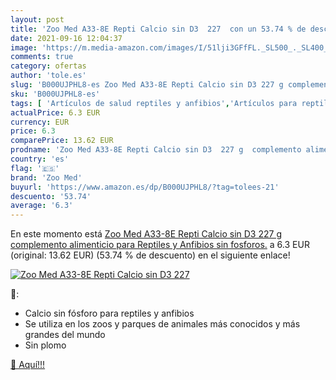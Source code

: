 ```yaml
---
layout: post
title: 'Zoo Med A33-8E Repti Calcio sin D3  227  con un 53.74 % de descuento'
date: 2021-09-16 12:04:37
image: 'https://m.media-amazon.com/images/I/51lji3GFfFL._SL500_._SL400_.jpg'
comments: true
category: ofertas
author: 'tole.es'
slug: 'B000UJPHL8-es Zoo Med A33-8E Repti Calcio sin D3 227 g complemento...'
sku: 'B000UJPHL8-es'
tags: [ 'Artículos de salud reptiles y anfibios','Artículos para reptiles y anfibios','Productos para mascotas','alimenticio','complemento','zoo med', ]
actualPrice: 6.3 EUR
currency: EUR
price: 6.3
comparePrice: 13.62 EUR
prodname: 'Zoo Med A33-8E Repti Calcio sin D3  227 g  complemento alimenticio para Reptiles y Anfibios  sin fosforos.'
country: 'es'
flag: '🇪🇸'
brand: 'Zoo Med'
buyurl: 'https://www.amazon.es/dp/B000UJPHL8/?tag=tolees-21'
descuento: '53.74'
average: '6.3'
---
```


En este momento está [Zoo Med A33-8E Repti Calcio sin D3  227 g  complemento alimenticio para Reptiles y Anfibios  sin fosforos.](https://www.amazon.es/dp/B000UJPHL8/?tag=tolees-21) a 6.3 EUR (original: 13.62 EUR) (53.74 %  de descuento) en el siguiente enlace!

[![Zoo Med A33-8E Repti Calcio sin D3  227 ](https://m.media-amazon.com/images/I/51lji3GFfFL._SL500_._SL400_.jpg)](https://www.amazon.es/dp/B000UJPHL8/?tag=tolees-21)

🔎:

- Calcio sin fósforo para reptiles y anfibios
- Se utiliza en los zoos y parques de animales más conocidos y más grandes del mundo
- Sin plomo

[🛒 Aquí!!!](https://www.amazon.es/dp/B000UJPHL8/?tag=tolees-21)
